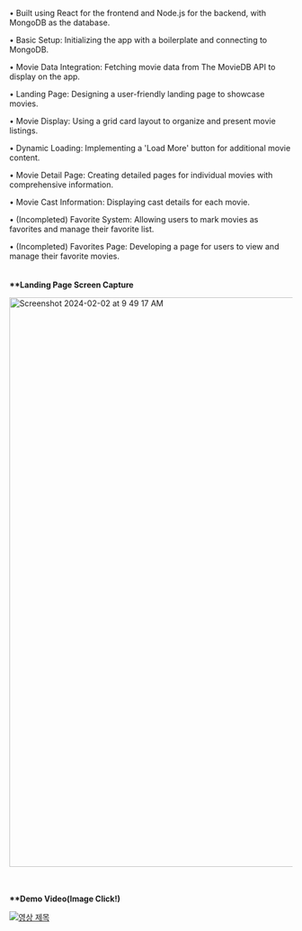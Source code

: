 

•	Built using React for the frontend and Node.js for the backend, with MongoDB as the database.

•	Basic Setup: Initializing the app with a boilerplate and connecting to MongoDB.

•	Movie Data Integration: Fetching movie data from The MovieDB API to display on the app.

•	Landing Page: Designing a user-friendly landing page to showcase movies.

•	Movie Display: Using a grid card layout to organize and present movie listings.

•	Dynamic Loading: Implementing a 'Load More' button for additional movie content.

•	Movie Detail Page: Creating detailed pages for individual movies with comprehensive information.

•	Movie Cast Information: Displaying cast details for each movie.

•	(Incompleted) Favorite System: Allowing users to mark movies as favorites and manage their favorite list.

•	(Incompleted) Favorites Page: Developing a page for users to view and manage their favorite movies.
<br>
<br>
<br>
<strong>**Landing Page Screen Capture</strong>

<img width="1012" alt="Screenshot 2024-02-02 at 9 49 17 AM" src="https://github.com/YohanJins/Movie_Site/assets/146444793/7f24e8ed-4e1e-40d8-a99b-ec5c3ea3bd9d">

<br>
<br>
<br>


<strong>**Demo Video(Image Click!)</strong>

[![영상 제목](https://img.youtube.com/vi/QvY6Q09HncI/0.jpg)](https://www.youtube.com/watch?v=QvY6Q09HncI)



